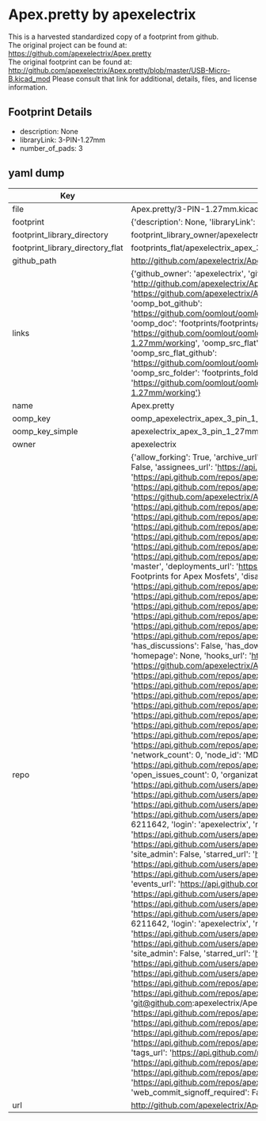 # Apex.pretty by apexelectrix  
This is a harvested standardized copy of a footprint from github.  
The original project can be found at:  
https://github.com/apexelectrix/Apex.pretty  
The original footprint can be found at:
http://github.com/apexelectrix/Apex.pretty/blob/master/USB-Micro-B.kicad_mod
Please consult that link for additional, details, files, and license information.  
## Footprint Details
* description: None  
* libraryLink: 3-PIN-1.27mm  
* number_of_pads: 3  
## yaml dump  
| Key | Value |  
| --- | --- |  
| file | Apex.pretty/3-PIN-1.27mm.kicad_mod |  
| footprint | {'description': None, 'libraryLink': '3-PIN-1.27mm', 'number_of_pads': 3} |  
| footprint_library_directory | footprint_library_owner/apexelectrix_Apex.pretty |  
| footprint_library_directory_flat | footprints_flat/apexelectrix_apex_3_pin_1_27mm/working |  
| github_path | http://github.com/apexelectrix/Apex.pretty/blob/master/3-PIN-1.27mm.kicad_mod |  
| links | {'github_owner': 'apexelectrix', 'github_repo_name': 'Apex.pretty', 'github_src': 'http://github.com/apexelectrix/Apex.pretty/blob/master/USB-Micro-B.kicad_mod', 'github_src_repo': 'https://github.com/apexelectrix/Apex.pretty', 'oomp_bot': 'footprints/apexelectrix_apex_3_pin_1_27mm/working', 'oomp_bot_github': 'https://github.com/oomlout/oomlout_oomp_footprint_bot/tree/main/footprints/apexelectrix_apex_3_pin_1_27mm/working', 'oomp_doc': 'footprints/footprints/apexelectrix/Apex/3-PIN-1.27mm/working/', 'oomp_doc_github': 'https://github.com/oomlout/oomlout_oomp_footprint_doc/tree/main/footprints/footprints/apexelectrix/Apex/3-PIN-1.27mm/working', 'oomp_src_flat': 'footprints_flat/footprints_flat/apexelectrix_apex_3_pin_1_27mm/working', 'oomp_src_flat_github': 'https://github.com/oomlout/oomlout_oomp_footprint_src/tree/main/footprints_flat/apexelectrix_apex_3_pin_1_27mm/working', 'oomp_src_folder': 'footprints_folder/footprints_folder/apexelectrix/Apex/3-PIN-1.27mm/working', 'oomp_src_folder_github': 'https://github.com/oomlout/oomlout_oomp_footprint_src/tree/main/footprints_folder/apexelectrix/Apex/3-PIN-1.27mm/working'} |  
| name | Apex.pretty |  
| oomp_key | oomp_apexelectrix_apex_3_pin_1_27mm |  
| oomp_key_simple | apexelectrix_apex_3_pin_1_27mm |  
| owner | apexelectrix |  
| repo | {'allow_forking': True, 'archive_url': 'https://api.github.com/repos/apexelectrix/Apex.pretty/{archive_format}{/ref}', 'archived': False, 'assignees_url': 'https://api.github.com/repos/apexelectrix/Apex.pretty/assignees{/user}', 'blobs_url': 'https://api.github.com/repos/apexelectrix/Apex.pretty/git/blobs{/sha}', 'branches_url': 'https://api.github.com/repos/apexelectrix/Apex.pretty/branches{/branch}', 'clone_url': 'https://github.com/apexelectrix/Apex.pretty.git', 'collaborators_url': 'https://api.github.com/repos/apexelectrix/Apex.pretty/collaborators{/collaborator}', 'comments_url': 'https://api.github.com/repos/apexelectrix/Apex.pretty/comments{/number}', 'commits_url': 'https://api.github.com/repos/apexelectrix/Apex.pretty/commits{/sha}', 'compare_url': 'https://api.github.com/repos/apexelectrix/Apex.pretty/compare/{base}...{head}', 'contents_url': 'https://api.github.com/repos/apexelectrix/Apex.pretty/contents/{+path}', 'contributors_url': 'https://api.github.com/repos/apexelectrix/Apex.pretty/contributors', 'created_at': '2015-02-28T18:46:13Z', 'default_branch': 'master', 'deployments_url': 'https://api.github.com/repos/apexelectrix/Apex.pretty/deployments', 'description': 'Kicad Footprints for Apex Mosfets', 'disabled': False, 'downloads_url': 'https://api.github.com/repos/apexelectrix/Apex.pretty/downloads', 'events_url': 'https://api.github.com/repos/apexelectrix/Apex.pretty/events', 'fork': False, 'forks': 0, 'forks_count': 0, 'forks_url': 'https://api.github.com/repos/apexelectrix/Apex.pretty/forks', 'full_name': 'apexelectrix/Apex.pretty', 'git_commits_url': 'https://api.github.com/repos/apexelectrix/Apex.pretty/git/commits{/sha}', 'git_refs_url': 'https://api.github.com/repos/apexelectrix/Apex.pretty/git/refs{/sha}', 'git_tags_url': 'https://api.github.com/repos/apexelectrix/Apex.pretty/git/tags{/sha}', 'git_url': 'git://github.com/apexelectrix/Apex.pretty.git', 'has_discussions': False, 'has_downloads': True, 'has_issues': True, 'has_pages': False, 'has_projects': True, 'has_wiki': True, 'homepage': None, 'hooks_url': 'https://api.github.com/repos/apexelectrix/Apex.pretty/hooks', 'html_url': 'https://github.com/apexelectrix/Apex.pretty', 'id': 31472369, 'is_template': False, 'issue_comment_url': 'https://api.github.com/repos/apexelectrix/Apex.pretty/issues/comments{/number}', 'issue_events_url': 'https://api.github.com/repos/apexelectrix/Apex.pretty/issues/events{/number}', 'issues_url': 'https://api.github.com/repos/apexelectrix/Apex.pretty/issues{/number}', 'keys_url': 'https://api.github.com/repos/apexelectrix/Apex.pretty/keys{/key_id}', 'labels_url': 'https://api.github.com/repos/apexelectrix/Apex.pretty/labels{/name}', 'language': None, 'languages_url': 'https://api.github.com/repos/apexelectrix/Apex.pretty/languages', 'license': None, 'merges_url': 'https://api.github.com/repos/apexelectrix/Apex.pretty/merges', 'milestones_url': 'https://api.github.com/repos/apexelectrix/Apex.pretty/milestones{/number}', 'mirror_url': None, 'name': 'Apex.pretty', 'network_count': 0, 'node_id': 'MDEwOlJlcG9zaXRvcnkzMTQ3MjM2OQ==', 'notifications_url': 'https://api.github.com/repos/apexelectrix/Apex.pretty/notifications{?since,all,participating}', 'open_issues': 0, 'open_issues_count': 0, 'organization': {'avatar_url': 'https://avatars.githubusercontent.com/u/6211642?v=4', 'events_url': 'https://api.github.com/users/apexelectrix/events{/privacy}', 'followers_url': 'https://api.github.com/users/apexelectrix/followers', 'following_url': 'https://api.github.com/users/apexelectrix/following{/other_user}', 'gists_url': 'https://api.github.com/users/apexelectrix/gists{/gist_id}', 'gravatar_id': '', 'html_url': 'https://github.com/apexelectrix', 'id': 6211642, 'login': 'apexelectrix', 'node_id': 'MDEyOk9yZ2FuaXphdGlvbjYyMTE2NDI=', 'organizations_url': 'https://api.github.com/users/apexelectrix/orgs', 'received_events_url': 'https://api.github.com/users/apexelectrix/received_events', 'repos_url': 'https://api.github.com/users/apexelectrix/repos', 'site_admin': False, 'starred_url': 'https://api.github.com/users/apexelectrix/starred{/owner}{/repo}', 'subscriptions_url': 'https://api.github.com/users/apexelectrix/subscriptions', 'type': 'Organization', 'url': 'https://api.github.com/users/apexelectrix'}, 'owner': {'avatar_url': 'https://avatars.githubusercontent.com/u/6211642?v=4', 'events_url': 'https://api.github.com/users/apexelectrix/events{/privacy}', 'followers_url': 'https://api.github.com/users/apexelectrix/followers', 'following_url': 'https://api.github.com/users/apexelectrix/following{/other_user}', 'gists_url': 'https://api.github.com/users/apexelectrix/gists{/gist_id}', 'gravatar_id': '', 'html_url': 'https://github.com/apexelectrix', 'id': 6211642, 'login': 'apexelectrix', 'node_id': 'MDEyOk9yZ2FuaXphdGlvbjYyMTE2NDI=', 'organizations_url': 'https://api.github.com/users/apexelectrix/orgs', 'received_events_url': 'https://api.github.com/users/apexelectrix/received_events', 'repos_url': 'https://api.github.com/users/apexelectrix/repos', 'site_admin': False, 'starred_url': 'https://api.github.com/users/apexelectrix/starred{/owner}{/repo}', 'subscriptions_url': 'https://api.github.com/users/apexelectrix/subscriptions', 'type': 'Organization', 'url': 'https://api.github.com/users/apexelectrix'}, 'private': False, 'pulls_url': 'https://api.github.com/repos/apexelectrix/Apex.pretty/pulls{/number}', 'pushed_at': '2015-03-09T02:52:33Z', 'releases_url': 'https://api.github.com/repos/apexelectrix/Apex.pretty/releases{/id}', 'size': 148, 'ssh_url': 'git@github.com:apexelectrix/Apex.pretty.git', 'stargazers_count': 0, 'stargazers_url': 'https://api.github.com/repos/apexelectrix/Apex.pretty/stargazers', 'statuses_url': 'https://api.github.com/repos/apexelectrix/Apex.pretty/statuses/{sha}', 'subscribers_count': 2, 'subscribers_url': 'https://api.github.com/repos/apexelectrix/Apex.pretty/subscribers', 'subscription_url': 'https://api.github.com/repos/apexelectrix/Apex.pretty/subscription', 'svn_url': 'https://github.com/apexelectrix/Apex.pretty', 'tags_url': 'https://api.github.com/repos/apexelectrix/Apex.pretty/tags', 'teams_url': 'https://api.github.com/repos/apexelectrix/Apex.pretty/teams', 'temp_clone_token': None, 'topics': [], 'trees_url': 'https://api.github.com/repos/apexelectrix/Apex.pretty/git/trees{/sha}', 'updated_at': '2015-02-28T18:46:13Z', 'url': 'https://api.github.com/repos/apexelectrix/Apex.pretty', 'visibility': 'public', 'watchers': 0, 'watchers_count': 0, 'web_commit_signoff_required': False} |  
| url | http://github.com/apexelectrix/Apex.pretty |  

